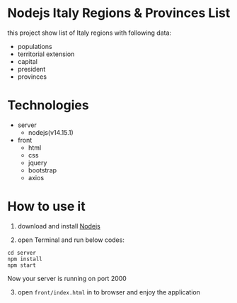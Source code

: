 # Nodejs Italy Regions & Provinces List
this project show list of Italy regions with following data:

- populations
- territorial extension
- capital
- president
- provinces


# Technologies

- server
  - nodejs(v14.15.1)
- front
  - html
  - css
  - jquery
  - bootstrap
  - axios


# How to use it

1. download and install  [Nodejs](https://nodejs.org/en/download)

2. open Terminal and run below codes:

````
cd server
npm install
npm start
````
Now your server is running on port 2000

3. open `front/index.html` in to browser and enjoy the application


